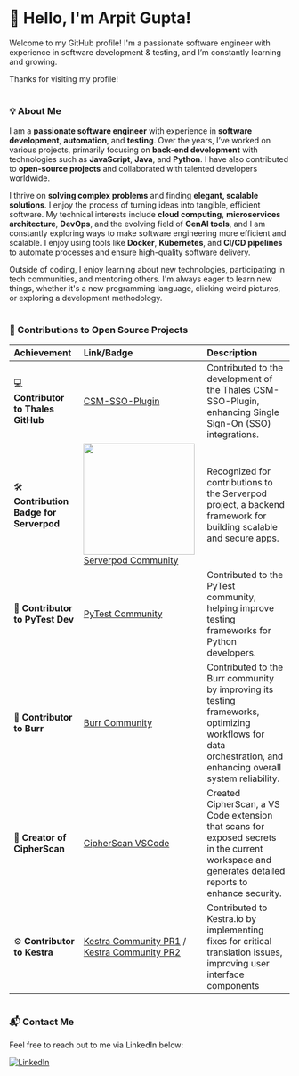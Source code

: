 # 👋 Hello, I'm Arpit Gupta!

Welcome to my GitHub profile! I'm a passionate software engineer with experience in software development & testing, and I’m constantly learning and growing.  

Thanks for visiting my profile! 

#

### 💡 About Me

I am a **passionate software engineer** with experience in **software development**, **automation**, and **testing**. Over the years, I’ve worked on various projects, primarily focusing on **back-end development** with technologies such as **JavaScript**, **Java**, and **Python**. I have also contributed to **open-source projects** and collaborated with talented developers worldwide.

I thrive on **solving complex problems** and finding **elegant, scalable solutions**. I enjoy the process of turning ideas into tangible, efficient software. My technical interests include **cloud computing**, **microservices architecture**, **DevOps**, and the evolving field of **GenAI tools**, and I am constantly exploring ways to make software engineering more efficient and scalable. I enjoy using tools like **Docker**, **Kubernetes**, and **CI/CD pipelines** to automate processes and ensure high-quality software delivery.

Outside of coding, I enjoy learning about new technologies, participating in tech communities, and mentoring others. I'm always eager to learn new things, whether it's a new programming language, clicking weird pictures, or exploring a development methodology.

#

### 🏅 Contributions to Open Source Projects

| Achievement | Link/Badge | Description |
|:-----------|:-----------|:-----------|
| 💻 **Contributor to Thales GitHub** | [CSM-SSO-Plugin](https://github.com/ThalesGroup/csm-sso-plugin) | Contributed to the development of the Thales CSM-SSO-Plugin, enhancing Single Sign-On (SSO) integrations. |
| 🛠️ **Contribution Badge for Serverpod** | <a href="https://community.vaunt.dev/board/arpitgupta-it/achievements"><img src="https://api.vaunt.dev/v1/github/entities/arpitgupta-it/achievements/8d50131a-5390-4930-bf76-358636f52f0b?format=svg&style=raw" width="200"/></a>[Serverpod Community](https://github.com/serverpod/serverpod/pull/2944/files) | Recognized for contributions to the Serverpod project, a backend framework for building scalable and secure apps. |
| 🐍 **Contributor to PyTest Dev** | [PyTest Community](https://github.com/pytest-dev/pytest/pull/12968/files) | Contributed to the PyTest community, helping improve testing frameworks for Python developers. |
| 🚀 **Contributor to Burr** | [Burr Community](https://github.com/DAGWorks-Inc/burr/pull/418/files) | Contributed to the Burr community by improving its testing frameworks, optimizing workflows for data orchestration, and enhancing overall system reliability. |
| 🔐 **Creator of CipherScan** | [CipherScan VSCode](https://github.com/cipherscan/cipherscan-vscode) | Created CipherScan, a VS Code extension that scans for exposed secrets in the current workspace and generates detailed reports to enhance security. |
| ⚙️ **Contributor to Kestra** | [Kestra Community PR1](https://github.com/kestra-io/kestra/pull/6463/files) / [Kestra Community PR2](https://github.com/kestra-io/kestra/pull/6466/files) | Contributed to Kestra.io by implementing fixes for critical translation issues, improving user interface components |


#

### 📬 Contact Me

Feel free to reach out to me via LinkedIn below:

[![LinkedIn](https://img.shields.io/badge/LinkedIn-0A66C2?style=for-the-badge&logo=linkedin&logoColor=white)](https://linkedin.com/in/arpitgupta-it)
